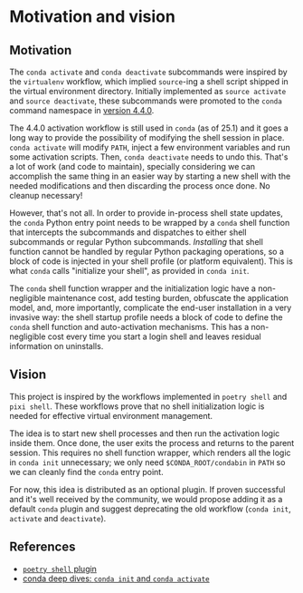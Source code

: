 # Motivation and vision

## Motivation

The `conda activate` and `conda deactivate` subcommands were inspired by the `virtualenv` workflow, which implied `source`-ing a shell script shipped in the virtual environment directory. Initially implemented as `source activate` and `source deactivate`, these subcommands were promoted to the `conda` command namespace in [version 4.4.0](https://github.com/conda/conda/blob/main/CHANGELOG.md#440-2017-12-20).

The 4.4.0 activation workflow is still used in `conda` (as of 25.1) and it goes a long way to provide the possibility of modifying the shell session in place. `conda activate` will modify `PATH`, inject a few environment variables and run some activation scripts. Then, `conda deactivate` needs to undo this. That's a lot of work (and code to maintain), specially considering we can accomplish the same thing in an easier way by starting a new shell with the needed modifications and then discarding the process once done. No cleanup necessary!

However, that's not all. In order to provide in-process shell state updates, the `conda` Python entry point needs to be wrapped by a `conda` shell function that intercepts the subcommands and dispatches to either shell subcommands or regular Python subcommands. _Installing_ that shell function cannot be handled by regular Python packaging operations, so a block of code is injected in your shell profile (or platform equivalent). This is what `conda` calls "initialize your shell", as provided in `conda init`.

The `conda` shell function wrapper and the initialization logic have a non-negligible maintenance cost, add testing burden, obfuscate the application model, and, more importantly, complicate the end-user installation in a very invasive way: the shell startup profile needs a block of code to define the `conda` shell function and auto-activation mechanisms. This has a non-negligible cost every time you start a login shell and leaves residual information on uninstalls.

## Vision

This project is inspired by the workflows implemented in `poetry shell` and `pixi shell`. These workflows prove that no shell initialization logic is needed for effective virtual environment management.

The idea is to start new shell processes and then run the activation logic inside them. Once done, the user exits the process and returns to the parent session. This requires no shell function wrapper, which renders all the logic in `conda init` unnecessary; we only need `$CONDA_ROOT/condabin` in `PATH` so we can cleanly find the `conda` entry point.

For now, this idea is distributed as an optional plugin. If proven successful and it's well received by the community, we would propose adding it as a default `conda` plugin and suggest deprecating the old workflow (`conda init`, `activate` and `deactivate`).

## References

- [`poetry shell` plugin](https://github.com/python-poetry/poetry-plugin-shell)
- [conda deep dives: `conda init` and `conda activate`](https://docs.conda.io/projects/conda/en/24.11.x/dev-guide/deep-dives/activation.html)
